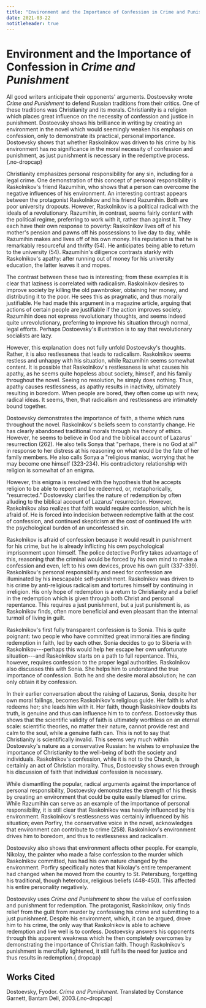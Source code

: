 ```yaml
---
title: "Environment and the Importance of Confession in Crime and Punishment"
date: 2021-03-22
notitleheader: true
---
```

# Environment and the Importance of Confession in *Crime and Punishment*

All good writers anticipate their opponents' arguments. Dostoevsky wrote
*Crime and Punishment* to defend Russian traditions from their critics.
One of these traditions was Christianity and its morals. Christianity is
a religion which places great influence on the necessity of confession
and justice in punishment. Dostoevsky shows his brilliance in writing by
creating an environment in the novel which would seemingly weaken his
emphasis on confession, only to demonstrate its practical, personal
importance. Dostoevsky shows that whether Raskolnikov was driven to his
crime by his environment has no significance in the moral necessity of
confession and punishment, as just punishment is necessary in the
redemptive process.{.no-dropcap}

Christianity emphasizes personal responsibility for any sin, including
for a legal crime. One demonstration of this concept of personal
responsibility is Raskolnikov's friend Razumihin, who shows that a
person can overcome the negative influences of his environment. An
interesting contrast appears between the protagonist Raskolnikov and his
friend Razumihin. Both are poor university dropouts. However,
Raskolnikov is a political radical with the ideals of a revolutionary.
Razumihin, in contrast, seems fairly content with the political regime,
preferring to work with it, rather than against it. They each have their
own response to poverty: Raskolnikov lives off of his mother's pension
and pawns off his possessions to live day to day, while Razumihin makes
and lives off of his own money. His reputation is that he is remarkably
resourceful and thrifty (54). He anticipates being able to return to the
university (54). Razumihin's diligence contrasts starkly with
Raskolnikov's apathy: after running out of money for his university
education, the latter leaves it and mopes.

The contrast between these two is interesting; from these examples it is
clear that laziness is correlated with radicalism. Raskolnikov desires
to improve society by killing the old pawnbroker, obtaining her money,
and distributing it to the poor. He sees this as pragmatic, and thus
morally justifiable. He had made this argument in a magazine article,
arguing that actions of certain people are justifiable if the action
improves society. Razumihin does not express revolutionary thoughts, and
seems indeed quite unrevolutionary, preferring to improve his situation
through normal, legal efforts. Perhaps Dostoevsky's illustration is to
say that revolutionary socialists are lazy.

However, this explanation does not fully unfold Dostoevsky's thoughts.
Rather, it is also restlessness that leads to radicalism. Raskolnikov
seems restless and unhappy with his situation, while Razumihin seems
somewhat content. It is possible that Raskolnikov's restlessness is what
causes his apathy, as he seems quite hopeless about society, himself,
and his family throughout the novel. Seeing no resolution, he simply
does nothing. Thus, apathy causes restlessness, as apathy results in
inactivity, ultimately resulting in boredom. When people are bored, they
often come up with new, radical ideas. It seems, then, that radicalism
and restlessness are intimately bound together.

Dostoevsky demonstrates the importance of faith, a theme which runs
throughout the novel. Raskolnikov's beliefs seem to constantly change.
He has clearly abandoned traditional morals through his theory of
ethics. However, he seems to believe in God and the biblical account of
Lazarus' resurrection (262). He also tells Sonya that "perhaps, there is
no God at all" in response to her distress at his reasoning on what
would be the fate of her family members. He also calls Sonya a
"religious maniac, worrying that he may become one himself (323-234).
His contradictory relationship with religion is somewhat of an enigma.

However, this enigma is resolved with the hypothesis that he accepts
religion to be able to repent and be redeemed, or, metaphorically,
"resurrected." Dostoevsky clarifies the nature of redemption by often
alluding to the biblical account of Lazarus' resurrection. However,
Raskolnikov also realizes that faith would require confession, which he
is afraid of. He is forced into indecision between redemptive faith at
the cost of confession, and continued skepticism at the cost of
continued life with the psychological burden of an unconfessed sin.

Raskolnikov is afraid of confession because it would result in
punishment for his crime, but he is already inflicting his own
psychological imprisonment upon himself. The police detective Porfiry
takes advantage of this, reasoning that the criminal would be forced by
his own mind to make a confession and even, left to his own devices,
prove his own guilt (337-339). Raskolnikov's personal responsibility and
need for confession are illuminated by his inescapable self-punishment.
Raskolnikov was driven to his crime by anti-religious radicalism and
tortures himself by continuing in irreligion. His only hope of
redemption is a return to Christianity and a belief in the redemption
which is given through both Christ and personal repentance. This
requires a just punishment, but a just punishment is, as Raskolnikov
finds, often more beneficial and even pleasant than the internal turmoil
of living in guilt.

Raskolnikov's first fully transparent confession is to Sonia. This is
quite poignant: two people who have committed great immoralities are
finding redemption in faith, led by each other. Sonia decides to go to
Siberia with Raskolnikov---perhaps this would help her escape her own
unfortunate situation---and Raskolnikov starts on a path to full
repentance. This, however, requires confession to the proper legal
authorities. Raskolnikov also discusses this with Sonia. She helps him
to understand the true importance of confession. Both he and she desire
moral absolution; he can only obtain it by confession.

In their earlier conversation about the raising of Lazarus, Sonia,
despite her own moral failings, becomes Raskolnikov's religious guide.
Her faith is what redeems her; she leads him with it. Her faith, though
Raskolnikov doubts its truth, is genuine and thus can influence him to
to confess. Dostoevsky thus shows that the scientific validity of faith
is ultimately worthless on an eternal scale: scientific theories, no
matter their nature, cannot provide rest and calm to the soul, while a
genuine faith can. This is not to say that Christianity is
scientifically invalid. This seems very much within Dostoevsky's nature
as a conservative Russian: he wishes to emphasize the importance of
Christianity to the well-being of both the society and individuals.
Raskolnikov's confession, while it is not to the Church, is certainly an
act of Christian morality. Thus, Dostoevsky shows even through his
discussion of faith that individual confession is necessary.

While dismantling the popular, radical arguments against the importance
of personal responsibility, Dostoevsky demonstrates the strength of his
thesis by creating an environment that could be quite easily blamed for
crime. While Razumihin can serve as an example of the importance of
personal responsibility, it is still clear that Raskolnikov was heavily
influenced by his environment. Raskolnikov's restlessness was certainly
influenced by his situation; even Porfiry, the conservative voice in the
novel, acknowledges that environment can contribute to crime (258).
Raskolnikov's environment drives him to boredom, and thus to
restlessness and radicalism.

Dostoevsky also shows that environment affects other people. For
example, Nikolay, the painter who made a false confession to the murder
which Raskolnikov committed, has had his own nature changed by the
environment. Porfiry specifically notes that Nikolay's entire
temperament had changed when he moved from the country to St.
Petersburg, forgetting his traditional, though heterodox, religious
beliefs (448-450). This affected his entire personality negatively.

Dostoevsky uses *Crime and Punishment* to show the value of confession
and punishment for redemption. The protagonist, Raskolnikov, only finds
relief from the guilt from murder by confessing his crime and submitting
to a just punishment. Despite his environment, which, it can be argued,
drove him to his crime, the only way that Raskolnikov is able to achieve
redemption and live well is to confess. Dostoevsky answers his opponents
through this apparent weakness which he then completely overcomes by
demonstrating the importance of Christian faith. Though Raskolnikov's
punishment is mercifully lightened, it still fulfills the need for
justice and thus results in redemption.{.dropcap}

## Works Cited

Dostoevsky, Fyodor. *Crime and Punishment*. Translated by Constance
Garnett, Bantam Dell, 2003.{.no-dropcap}
